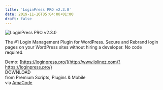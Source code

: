 ```yaml
---
title: 'LoginPress PRO v2.3.0'
date: 2019-11-16T05:04:00+01:00
draft: false
---
```


![LoginPress PRO v2.3.0](http://www.codelist.cc/uploads/posts/2019-07/1562997209_loginpress-pro-v2.1.2-addons.jpg "LoginPress PRO v2.3.0")  
  
The #1 Login Management Plugin for WordPress. Secure and Rebrand login pages on your WordPress sites without hiring a developer. No code required.  
  
Demo: [https://loginpress.pro/](http://www.lolinez.com/?https://loginpress.pro/)  
DOWNLOAD  
from Premium Scripts, Plugins & Mobile  
via [AmaCode](https://amazcode.ooo)